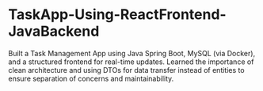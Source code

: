 # TaskApp-Using-ReactFrontend-JavaBackend
Built a Task Management App using Java Spring Boot, MySQL (via Docker), and a structured frontend for real-time updates. Learned the importance of clean architecture and using DTOs for data transfer instead of entities to ensure separation of concerns and maintainability.
